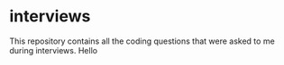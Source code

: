 # interviews
This repository contains all the coding questions that were asked to me during interviews.
Hello
